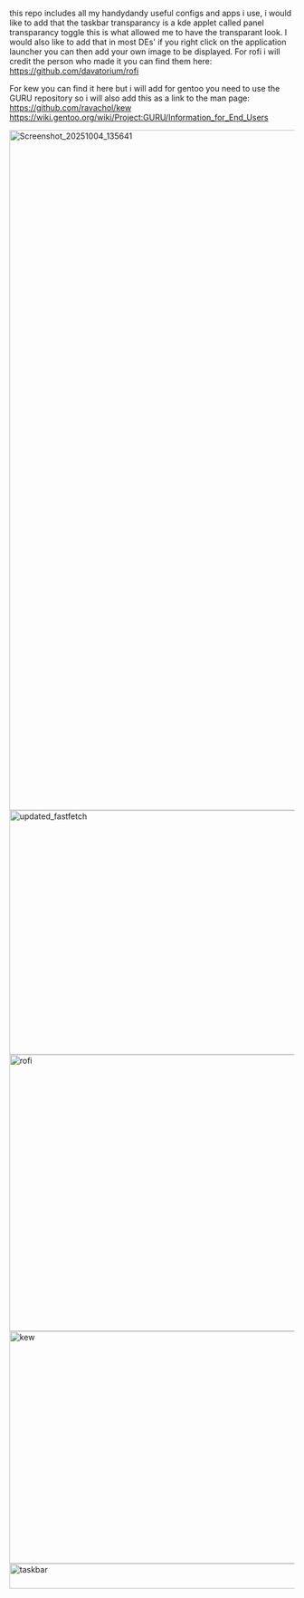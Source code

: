 this repo includes all my handydandy useful configs and apps i use, i would like to add that the taskbar transparancy is a kde applet called panel transparancy toggle this is what allowed me to have the transparant look. 
I would also like to add that in most DEs' if you right click on the application launcher you can then add your own image to be displayed. 
For rofi i will credit the person who made it you can find them here: https://github.com/davatorium/rofi

For kew you can find it here but i will add
for gentoo you need to use the GURU repository so i will also add this as a link to the man page: 
https://github.com/ravachol/kew
https://wiki.gentoo.org/wiki/Project:GURU/Information_for_End_Users

<img width="1920" height="1200" alt="Screenshot_20251004_135641" src="https://github.com/user-attachments/assets/c44619b1-3f29-4d9a-aa34-1e91014eaba1" />

<img width="967" height="431" alt="updated_fastfetch" src="https://github.com/user-attachments/assets/512028ad-5960-4826-8b27-a56d6558d72d" />

<img width="985" height="488" alt="rofi" src="https://github.com/user-attachments/assets/60940fec-a8d8-423d-a7ec-5d13cf75993d" />

<img width="765" height="410" alt="kew" src="https://github.com/user-attachments/assets/7d5fce1a-39ad-48c0-9ca0-ac38025d3a38" />

<img width="1920" height="44" alt="taskbar" src="https://github.com/user-attachments/assets/8bee33b5-7356-4fba-8bbf-a05770f7b831" />
